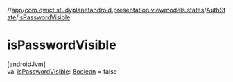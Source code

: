 //[app](../../../index.md)/[com.qwict.studyplanetandroid.presentation.viewmodels.states](../index.md)/[AuthState](index.md)/[isPasswordVisible](is-password-visible.md)

# isPasswordVisible

[androidJvm]\
val [isPasswordVisible](is-password-visible.md): [Boolean](https://kotlinlang.org/api/latest/jvm/stdlib/kotlin/-boolean/index.html) = false
